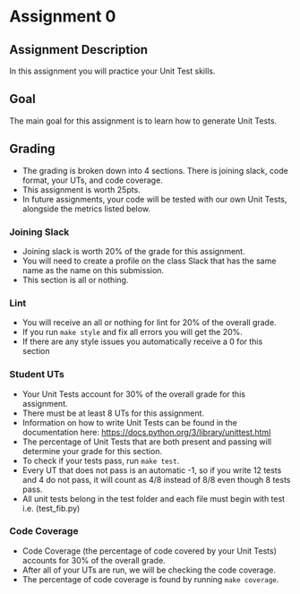 # Assignment 0

## Assignment Description

In this assignment you will practice your Unit Test skills.

## Goal

The main goal for this assignment is to learn how to generate Unit Tests.

## Grading

- The grading is broken down into 4 sections. There is joining slack, code format, your UTs, and code coverage.
- This assignment is worth 25pts.
- In future assignments, your code will be tested with our own Unit Tests, alongside the metrics listed below.

### Joining Slack

- Joining slack is worth 20% of the grade for this assignment.
- You will need to create a profile on the class Slack that has the same name as the name on this submission.
- This section is all or nothing.

### Lint

- You will receive an all or nothing for lint for 20% of the overall grade.
- If you run `make style` and fix all errors you will get the 20%.
- If there are any style issues you automatically receive a 0 for this section

### Student UTs

- Your Unit Tests account for 30% of the overall grade for this assignment.
- There must be at least 8 UTs for this assignment.
- Information on how to write Unit Tests can be found in the documentation here: https://docs.python.org/3/library/unittest.html
- The percentage of Unit Tests that are both present and passing will determine your grade for this section.
- To check if your tests pass, run `make test`.
- Every UT that does not pass is an automatic -1, so if you write 12 tests and 4 do not pass, it will count as 4/8 instead of 8/8 even though 8 tests pass.
- All unit tests belong in the test folder and each file must begin with test i.e. (test_fib.py)

### Code Coverage

- Code Coverage (the percentage of code covered by your Unit Tests) accounts for 30% of the overall grade.
- After all of your UTs are run, we will be checking the code coverage.
- The percentage of code coverage is found by running `make coverage`.
